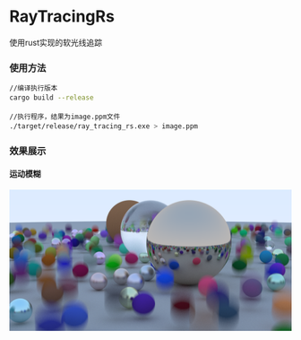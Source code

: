 # RayTracingRs
使用rust实现的软光线追踪
### 使用方法
```bash
//编译执行版本
cargo build --release 

//执行程序，结果为image.ppm文件
./target/release/ray_tracing_rs.exe > image.ppm 
```
### 效果展示
#### 运动模糊
![运动模糊](png/运动模糊.png)